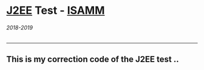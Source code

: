 # [J2EE](https://www.google.com/search?q=j2ee) Test - [ISAMM](http://www.isa2m.rnu.tn/)
###### 2018-2019
---
## This is my correction code of the J2EE test ..